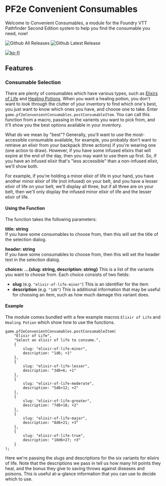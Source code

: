 # PF2e Convenient Consumables
Welcome to Convenient Consumables, a module for the Foundry VTT Pathfinder Second Edition system to help you find the consumable you need, now!

![Github All Releases](https://img.shields.io/github/downloads/JDCalvert/pf2e-convenient-consumables/total.svg)
![Github Latest Release](https://img.shields.io/github/downloads/JDCalvert/pf2e-convenient-consumables/1.0.0/total)

[![ko-fi](https://ko-fi.com/img/githubbutton_sm.svg)](https://ko-fi.com/jdcalvert)

## Features

### Consumable Selection
There are plenty of consumables which have various types, such as [Elixirs of Life](https://2e.aonprd.com/Equipment.aspx?ID=91) and [Healing Potions](https://2e.aonprd.com/Equipment.aspx?ID=186). When you want a healing potion, you don't want to look through the clutter of your inventory to find which one's best, you just want to know which ones you have, and choose one to take. Enter `game.pf2eConvenientConsumables.postConsumableItem`. You can call this function from a macro, passing in the varients you want to pick from, and it'll show you the best options available in your inventory.

What do we mean by "best"? Generally, you'll want to use the most-accessible consumable available, for example, you probably don't want to retrieve an elixir from your backpack (three actions) if you're wearing one (one action to draw). However, if you have some infused elixirs that will expire at the end of the day, then you may want to use them up first. So, if you have an infused elixir that's "less accessible" than a non-infused elixir, we'll show both.

For example, if you're holding a minor elixir of life in your hand, you have another minor elixir of life (not infused) on your belt, and you have a lesser elixir of life on your belt, we'll display all three, but if all three are on your belt, then we'll only display the infused minor elixir of life and the lesser elixir of life.

#### Using the Function
The function takes the following parameters:

<strong>title: string</strong>
<br>
If you have some consumables to choose from, then this will set the title of the selection dialog.

<strong>header: string</strong>
<br>
If you have some consumables to choose from, then this will set the header text in the selection dialog.

<strong>choices: ...{slug: string, description: string}</strong>
This is a list of the variants you want to choose from. Each choice consists of two fields:
- <strong>slug</strong> (e.g. `"elixir-of-life-minor"`) This is an identifier for the item
- <strong>description</strong> (e.g. `"1d6"`) This is additional information that may be useful for choosing an item, such as how much damage this variant does.

#### Example
The module comes bundled with a few example macros `Elixir of Life` and `Healing Potion` which show how to use the functions.

```
game.pf2eConvenientConsumables.postConsumableItem(
    "Elixir of Life",
    "Select an elixir of life to consume.",
    {
        slug: "elixir-of-life-minor",
        description: "1d6; +1"
    },
    {
        slug: "elixir-of-life-lesser",
        description: "3d6+6; +1"
    },
    {
        slug: "elixir-of-life-moderate",
        description: "5d6+12; +2"
    },
    {
        slug: "elixir-of-life-greater",
        description: "7d6+18; +2"
    },
    {
        slug: "elixir-of-life-major",
        description: "8d6+21; +3"
    },
    {
        slug: "elixir-of-life-true",
        description: "10d6+27; +3"
    }
);
```

Here we're passing the slugs and descriptions for the six variants for elixirs of life. Note that the descriptions we pass in tell us how many hit points they heal, and the bonus they give to saving throws against diseases and poisons. This is useful at-a-glance information that you can use to decide which to use.
